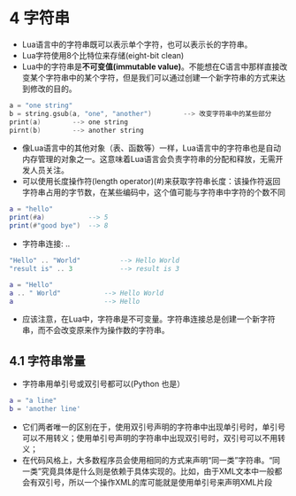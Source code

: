 # 4 字符串
- Lua语言中的字符串既可以表示单个字符，也可以表示长的字符串。
- Lua字符使用8个比特位来存储(eight-bit clean)
- Lua中的字符串是**不可变值(immutable value)**。不能想在C语言中那样直接改变某个字符串中的某个字符，但是我们可以通过创建一个新字符串的方式来达到修改的目的。
```C++
a = "one string"
b = string.gsub(a, "one", "another")        --> 改变字符串中的某些部分
print(a)        --> one string
pirnt(b)        --> another string
```

- 像Lua语言中的其他对象（表、函数等）一样，Lua语言中的字符串也是自动内存管理的对象之一。这意味着Lua语言会负责字符串的分配和释放，无需开发人员关注。
- 可以使用长度操作符(length operator)(#)来获取字符串长度：该操作符返回字符串占用的字节数，在某些编码中，这个值可能与字符串中字符的个数不同
```lua
a = "hello"
print(#a)           --> 5
print(#"good bye")  --> 8
```

- 字符串连接: ..
```lua
"Hello" .. "World"          --> Hello World
"result is" .. 3            --> result is 3

a = "Hello"
a .. " World"           --> Hello World
a                       --> Hello
```
- 应该注意，在Lua中，字符串是不可变量。字符串连接总是创建一个新字符串，而不会改变原来作为操作数的字符串。

## 4.1 字符串常量
- 字符串用单引号或双引号都可以(Python 也是）
```lua
a = "a line"
b = 'another line'
```
- 它们两者唯一的区别在于，使用双引号声明的字符串中出现单引号时，单引号可以不用转义；使用单引号声明的字符串中出现双引号时，双引号可以不用转义；
- 在代码风格上，大多数程序员会使用相同的方式来声明“同一类”字符串。“同一类”究竟具体是什么则是依赖于具体实现的。比如，由于XML文本中一般都会有双引号，所以一个操作XML的库可能就是使用单引号来声明XML片段
```lua

```

```lua

```
```lua

```

```lua

```


```lua

```

```lua

```

```lua

```
```lua

```

```lua

```
```lua

```

```lua

```
